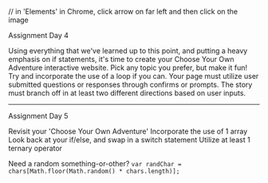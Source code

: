 // in 'Elements' in Chrome, click arrow on far left and then click on the image

Assignment Day 4

Using everything that we've learned up to this point, and putting a heavy emphasis on if statements, it's time to create your Choose Your Own Adventure interactive website.
Pick any topic you prefer, but make it fun!
Try and incorporate the use of a loop if you can.
Your page must utilize user submitted questions or responses through confirms or prompts.
The story must branch off in at least two different directions based on user inputs.

_____________________________________________________________________________________


Assignment Day 5

Revisit your 'Choose Your Own Adventure'
Incorporate the use of 1 array
Look back at your if/else, and swap in a switch statement
Utilize at least 1 ternary operator

Need a random something-or-other? `var randChar = chars[Math.floor(Math.random() * chars.length)];`
